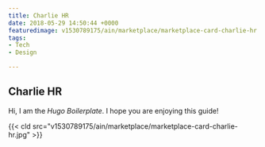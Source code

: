 ```yaml
---
title: Charlie HR
date: 2018-05-29 14:50:44 +0000
featuredimage: v1530789175/ain/marketplace/marketplace-card-charlie-hr.jpg
tags:
- Tech
- Design

---
```

## Charlie HR

Hi, I am the _Hugo Boilerplate_. I hope you are enjoying this guide!

{{< cld src="v1530789175/ain/marketplace/marketplace-card-charlie-hr.jpg" >}}